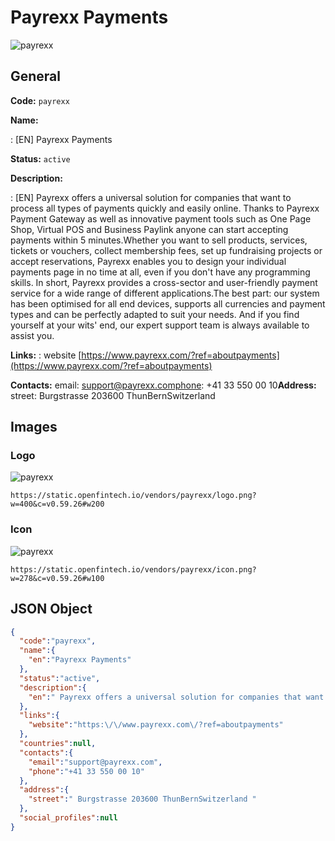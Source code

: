 
# Payrexx Payments 
![payrexx](https://static.openfintech.io/vendors/payrexx/logo.png?w=400&c=v0.59.26#w200)  

## General 
 
**Code:** `payrexx` 
 
**Name:** 
 
:	[EN] Payrexx Payments 
 
**Status:** `active` 
 
**Description:** 
 
: [EN]  Payrexx offers a universal solution for companies that want to process all types of payments quickly and easily online. Thanks to Payrexx Payment Gateway as well as innovative payment tools such as One Page Shop, Virtual POS and Business Paylink anyone can start accepting payments within 5 minutes.Whether you want to sell products, services, tickets or vouchers, collect membership fees, set up fundraising projects or accept reservations, Payrexx enables you to design your individual payments page in no time at all, even if you don't have any programming skills. In short, Payrexx provides a cross-sector and user-friendly payment service for a wide range of different applications.The best part: our system has been optimised for all end devices, supports all currencies and payment types and can be perfectly adapted to suit your needs. And if you find yourself at your wits' end, our expert support team is always available to assist you.  
 
**Links:** 
: website [https://www.payrexx.com/?ref=aboutpayments](https://www.payrexx.com/?ref=aboutpayments) 
 
**Contacts:** 
email: support@payrexx.comphone: +41 33 550 00 10**Address:** 
street:  Burgstrasse 203600 ThunBernSwitzerland  

## Images 

### Logo 
 
![payrexx](https://static.openfintech.io/vendors/payrexx/logo.png?w=400&c=v0.59.26#w200)  

```
https://static.openfintech.io/vendors/payrexx/logo.png?w=400&c=v0.59.26#w200
```  

### Icon 
 
![payrexx](https://static.openfintech.io/vendors/payrexx/icon.png?w=278&c=v0.59.26#w100)  

```
https://static.openfintech.io/vendors/payrexx/icon.png?w=278&c=v0.59.26#w100
```  

## JSON Object 

```json
{
  "code":"payrexx",
  "name":{
    "en":"Payrexx Payments"
  },
  "status":"active",
  "description":{
    "en":" Payrexx offers a universal solution for companies that want to process all types of payments quickly and easily online. Thanks to Payrexx Payment Gateway as well as innovative payment tools such as One Page Shop, Virtual POS and Business Paylink anyone can start accepting payments within 5 minutes.Whether you want to sell products, services, tickets or vouchers, collect membership fees, set up fundraising projects or accept reservations, Payrexx enables you to design your individual payments page in no time at all, even if you don't have any programming skills. In short, Payrexx provides a cross-sector and user-friendly payment service for a wide range of different applications.The best part: our system has been optimised for all end devices, supports all currencies and payment types and can be perfectly adapted to suit your needs. And if you find yourself at your wits' end, our expert support team is always available to assist you. "
  },
  "links":{
    "website":"https:\/\/www.payrexx.com\/?ref=aboutpayments"
  },
  "countries":null,
  "contacts":{
    "email":"support@payrexx.com",
    "phone":"+41 33 550 00 10"
  },
  "address":{
    "street":" Burgstrasse 203600 ThunBernSwitzerland "
  },
  "social_profiles":null
}
```  
